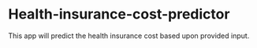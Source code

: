 # Health-insurance-cost-predictor

This app will predict the health insurance cost based upon provided input.
